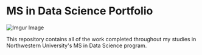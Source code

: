 # MS in Data Science Portfolio
![Imgur Image](https://imgur.com/GOpPBPI.jpg)

This repository contains all of the work completed throughout my studies in Northwestern University's MS in Data Science program.
